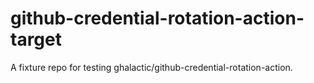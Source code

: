 # github-credential-rotation-action-target
A fixture repo for testing ghalactic/github-credential-rotation-action.
